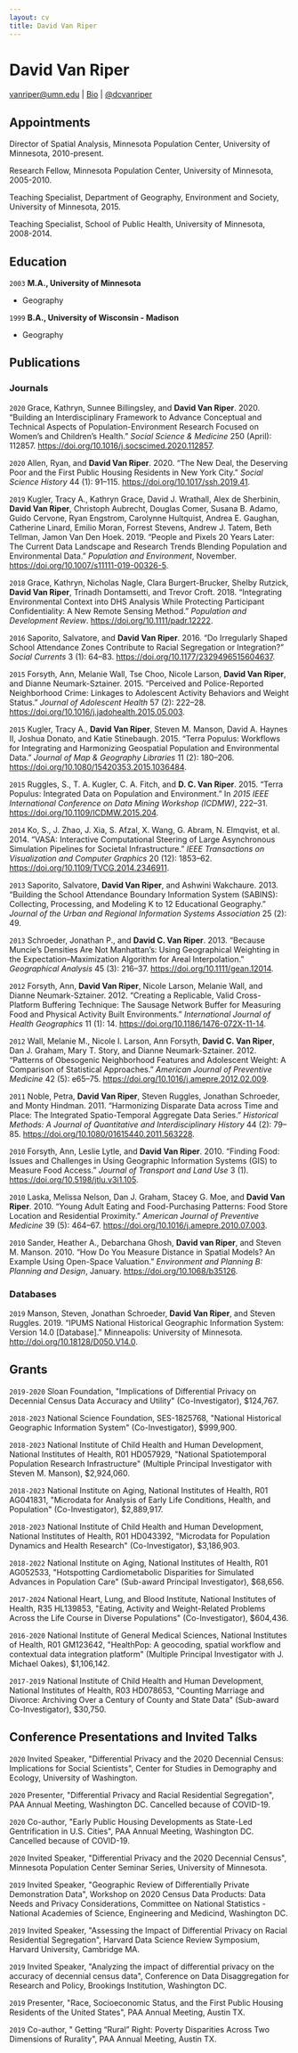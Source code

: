 ```yaml
---
layout: cv
title: David Van Riper
---
```

# David Van Riper

<div id="webaddress">
<a href="vanriper@umn.edu">vanriper@umn.edu</a>
| <a href="https://pop.umn.edu/staff/dave-van-riper">Bio</a>
| <a href="https://twitter.com/dcvanriper">@dcvanriper</a> 
</div>


## Appointments

Director of Spatial Analysis, Minnesota Population Center, University of Minnesota, 2010-present.

Research Fellow, Minnesota Population Center, University of Minnesota, 2005-2010.

Teaching Specialist, Department of Geography, Environment and Society, University of Minnesota, 2015.

Teaching Specialist, School of Public Health, University of Minnesota, 2008-2014.

## Education

`2003`
__M.A., University of Minnesota__

- Geography

`1999`
__B.A., University of Wisconsin - Madison__

- Geography


## Publications

<!-- A list is also available [online](https://scholar.google.com/citations?user=-RlIzb0AAAAJ&hl=en) -->

### Journals

`2020`
Grace, Kathryn, Sunnee Billingsley, and __David Van Riper__. 2020. “Building an Interdisciplinary Framework to Advance Conceptual and Technical Aspects of Population-Environment Research Focused on Women’s and Children’s Health.” _Social Science & Medicine_ 250 (April): 112857. https://doi.org/10.1016/j.socscimed.2020.112857.

`2020`
Allen, Ryan, and __David Van Riper__. 2020. “The New Deal, the Deserving Poor and the First Public Housing Residents in New York City.” _Social Science History_ 44 (1): 91–115. https://doi.org/10.1017/ssh.2019.41.

`2019`
Kugler, Tracy A., Kathryn Grace, David J. Wrathall, Alex de Sherbinin, __David Van Riper__, Christoph Aubrecht, Douglas Comer, Susana B. Adamo, Guido Cervone, Ryan Engstrom, Carolynne Hultquist, Andrea E. Gaughan, Catherine Linard, Emilio Moran, Forrest Stevens, Andrew J. Tatem, Beth Tellman, Jamon Van Den Hoek. 2019. “People and Pixels 20 Years Later: The Current Data Landscape and Research Trends Blending Population and Environmental Data.” _Population and Environment_, November. https://doi.org/10.1007/s11111-019-00326-5.

`2018`
Grace, Kathryn, Nicholas Nagle, Clara Burgert-Brucker, Shelby Rutzick, __David Van Riper__, Trinadh Dontamsetti, and Trevor Croft. 2018. “Integrating Environmental Context into DHS Analysis While Protecting Participant Confidentiality: A New Remote Sensing Method.” _Population and Development Review_. https://doi.org/10.1111/padr.12222.

`2016`
Saporito, Salvatore, and __David Van Riper__. 2016. “Do Irregularly Shaped School Attendance Zones Contribute to Racial Segregation or Integration?” _Social Currents_ 3 (1): 64–83. https://doi.org/10.1177/2329496515604637.

`2015`
Forsyth, Ann, Melanie Wall, Tse Choo, Nicole Larson, __David Van Riper__, and Dianne Neumark-Sztainer. 2015. “Perceived and Police-Reported Neighborhood Crime: Linkages to Adolescent Activity Behaviors and Weight Status.” _Journal of Adolescent Health_ 57 (2): 222–28. https://doi.org/10.1016/j.jadohealth.2015.05.003.

`2015`
Kugler, Tracy A., __David Van Riper__, Steven M. Manson, David A. Haynes II, Joshua Donato, and Katie Stinebaugh. 2015. “Terra Populus: Workflows for Integrating and Harmonizing Geospatial Population and Environmental Data.” _Journal of Map & Geography Libraries_ 11 (2): 180–206. https://doi.org/10.1080/15420353.2015.1036484.

`2015`
Ruggles, S., T. A. Kugler, C. A. Fitch, and __D. C. Van Riper__. 2015. “Terra Populus: Integrated Data on Population and Environment.” In _2015 IEEE International Conference on Data Mining Workshop (ICDMW)_, 222–31. https://doi.org/10.1109/ICDMW.2015.204.

`2014`
Ko, S., J. Zhao, J. Xia, S. Afzal, X. Wang, G. Abram, N. Elmqvist, et al. 2014. “VASA: Interactive Computational Steering of Large Asynchronous Simulation Pipelines for Societal Infrastructure.” _IEEE Transactions on Visualization and Computer Graphics_ 20 (12): 1853–62. https://doi.org/10.1109/TVCG.2014.2346911.

`2013`
Saporito, Salvatore, __David Van Riper__, and Ashwini Wakchaure. 2013. “Building the School Attendance Boundary Information System (SABINS): Collecting, Processing, and Modeling K to 12 Educational Geography.” _Journal of the Urban and Regional Information Systems Association_ 25 (2): 49.

`2013`
Schroeder, Jonathan P., and __David C. Van Riper__. 2013. “Because Muncie’s Densities Are Not Manhattan’s: Using Geographical Weighting in the Expectation–Maximization Algorithm for Areal Interpolation.” _Geographical Analysis_ 45 (3): 216–37. https://doi.org/10.1111/gean.12014.

`2012`
Forsyth, Ann, __David Van Riper__, Nicole Larson, Melanie Wall, and Dianne Neumark-Sztainer. 2012. “Creating a Replicable, Valid Cross-Platform Buffering Technique: The Sausage Network Buffer for Measuring Food and Physical Activity Built Environments.” _International Journal of Health Geographics_ 11 (1): 14. https://doi.org/10.1186/1476-072X-11-14.

`2012`
Wall, Melanie M., Nicole I. Larson, Ann Forsyth, __David C. Van Riper__, Dan J. Graham, Mary T. Story, and Dianne Neumark-Sztainer. 2012. “Patterns of Obesogenic Neighborhood Features and Adolescent Weight: A Comparison of Statistical Approaches.” _American Journal of Preventive Medicine_ 42 (5): e65–75. https://doi.org/10.1016/j.amepre.2012.02.009.

`2011`
Noble, Petra, __David Van Riper__, Steven Ruggles, Jonathan Schroeder, and Monty Hindman. 2011. “Harmonizing Disparate Data across Time and Place: The Integrated Spatio-Temporal Aggregate Data Series.” _Historical Methods: A Journal of Quantitative and Interdisciplinary History_ 44 (2): 79–85. https://doi.org/10.1080/01615440.2011.563228.

`2010`
Forsyth, Ann, Leslie Lytle, and __David Van Riper__. 2010. “Finding Food: Issues and Challenges in Using Geographic Information Systems (GIS) to Measure Food Access.” _Journal of Transport and Land Use_ 3 (1). https://doi.org/10.5198/jtlu.v3i1.105.

`2010`
Laska, Melissa Nelson, Dan J. Graham, Stacey G. Moe, and __David Van Riper__. 2010. “Young Adult Eating and Food-Purchasing Patterns: Food Store Location and Residential Proximity.” _American Journal of Preventive Medicine_ 39 (5): 464–67. https://doi.org/10.1016/j.amepre.2010.07.003.

`2010`
Sander, Heather A., Debarchana Ghosh, __David van Riper__, and Steven M. Manson. 2010. “How Do You Measure Distance in Spatial Models? An Example Using Open-Space Valuation.” _Environment and Planning B: Planning and Design_, January. https://doi.org/10.1068/b35126.

<!---`2003`
McMaster, Robert B., Mark Lindberg, and __David Van Riper__. 2003. “The National Historical Geographic Information System (NHGIS).” In _Proceedings 21st International Cartographic Conference_, 821–828.---> 

### Databases

`2019`
Manson, Steven, Jonathan Schroeder, __David Van Riper__, and Steven Ruggles. 2019. “IPUMS National Historical Geographic Information System: Version 14.0 [Database].” Minneapolis: University of Minnesota. http://doi.org/10.18128/D050.V14.0.

## Grants
`2019-2020`
Sloan Foundation, "Implications of Differential Privacy on Decennial Census Data Accuracy and Utility" (Co-Investigator), $124,767.

`2018-2023`
National Science Foundation, SES-1825768, "National Historical Geographic Information System" (Co-Investigator), $999,900.

`2018-2023`
National Institute of Child Health and Human Development, National Institutes of Health, R01 HD057929, "National Spatiotemporal Population Research Infrastructure" (Multiple Principal Investigator with Steven M. Manson), $2,924,060.

`2018-2023`
National Institute on Aging, National Institutes of Health, R01 AG041831, "Microdata for Analysis of Early Life Conditions, Health, and Population" (Co-Investigator), $2,889,917.

`2018-2023`
National Institute of Child Health and Human Development, National Institutes of Health, R01 HD043392, "Microdata for Population Dynamics and Health Research" (Co-Investigator), $3,186,903.

`2018-2022`
National Institute on Aging, National Institutes of Health, R01 AG052533, "Hotspotting Cardiometabolic Disparities for Simulated Advances in Population Care" (Sub-award Principal Investigator), $68,656.

`2017-2024`
National Heart, Lung, and Blood Institute, National Institutes of Health, R35 HL139853, "Eating, Activity and Weight-Related Problems Across the Life Course in Diverse Populations" (Co-Investigator), $604,436.

`2016-2020`
National Institute of General Medical Sciences, National Institutes of Health, R01 GM123642,  "HealthPop: A geocoding, spatial workflow and contextual data integration platform" (Multiple Principal Investigator with J. Michael Oakes), $1,106,142.

`2017-2019`
National Institute of Child Health and Human Development, National Institutes of Health, R03 HD078653, "Counting Marriage and Divorce: Archiving Over a Century of County and State Data" (Sub-award Co-Investigator), $30,750.

## Conference Presentations and Invited Talks
`2020`
Invited Speaker, "Differential Privacy and the 2020 Decennial Census: Implications for Social Scientists", Center for Studies in Demography and Ecology, University of Washington.

`2020`
Presenter, "Differential Privacy and Racial Residential Segregation", PAA Annual Meeting, Washington DC. Cancelled because of COVID-19.

`2020`
Co-author, "Early Public Housing Developments as State-Led Gentrification in U.S. Cities", PAA Annual Meeting, Washington DC. Cancelled because of COVID-19. 

`2020`
Invited Speaker, "Differential Privacy and the 2020 Decennial Census", Minnesota Population Center Seminar Series, University of Minnesota. 

`2019`
Invited Speaker, "Geographic Review of Differentially Private Demonstration Data", Workshop on 2020 Census Data Products: Data Needs and Privacy Considerations, Committee on National Statistics - National Academies of Science, Engineering and Medicind, Washington DC. 

`2019`
Invited Speaker, "Assessing the Impact of Differential Privacy on Racial Residential Segregation", Harvard Data Science Review Symposium, Harvard University, Cambridge MA.

`2019`
Invited Speaker, "Analyzing the impact of differential privacy on the accuracy of decennial census data", Conference on Data Disaggregation for Research and Policy, Brookings Institution, Washington DC.

`2019`
Presenter, "Race, Socioeconomic Status, and the First Public Housing Residents of the United States", PAA Annual Meeting, Austin TX. 

`2019`
Co-author, " Getting “Rural” Right: Poverty Disparities Across Two Dimensions of Rurality", PAA Annual Meeting, Austin TX.


<!-- ### Footer

Last updated: May 2020 -->


